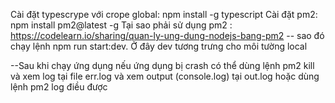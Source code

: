 Cài đặt typescrype với crope global: npm install -g typescript
Cài đặt pm2: npm install pm2@latest -g
Tại sao phải sử dụng pm2 : https://codelearn.io/sharing/quan-ly-ung-dung-nodejs-bang-pm2
-- sao đó chạy lệnh npm run start:dev. Ở đây dev tương trưng cho môi tường local

--Sau khi chạy ứng dụng nếu ứng dụng bị crash có thể dùng lệnh pm2 kill và xem log tại file err.log và xem output (console.log) tại out.log hoặc dùng lệnh pm2 log điều được
